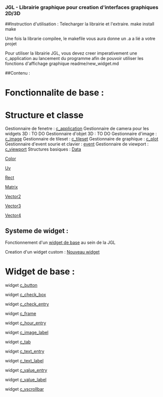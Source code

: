 ### JGL - Librairie graphique pour creation d'interfaces graphiques 2D/3D

##Instruction d'utilisation :
Telecharger la librairie et l'extraire.
make install
make

Une fois la librarie compilee, le makefile vous aura donne un .a a lié a votre projet

Pour utiliser la librairie JGL, vous devez creer imperativement une c_application au lancement du programme afin de pouvoir utiliser les fonctions d'affichage graphique
readme/new_widget.md

##Contenu :
# Fonctionnalite de base :

# Structure et classe
Gestionnaire de fenetre : [c_application](readme/application.md)
Gestionnaire de camera pour les widgets 3D : TO DO
Gestionnaire d'objet 3D : TO DO
Gestionnaire d'image : [c_image](readme/image.md)
Gestionnaire de tileset : [c_tileset](readme/tileset.md)
Gestionnaire de graphique : [c_plot](readme/plot.md)
Gestionnaire d'event sourie et clavier : [event](readme/event.md)
Gestionnaire de viewport : [c_viewport](readme/viewport.md)
Structures basiques :
[Data](readme/data.md)

[Color](readme/color.md)

[Uv](readme/geometry.md)

[Rect](readme/geometry.md)

[Matrix](readme/matrix.md)

[Vector2](readme/vector.md)

[Vector3](readme/vector.md)

[Vector4](readme/vector.md)


## Systeme de widget :
Fonctionnement d'un [widget de base](readme/base_widget.md) au sein de la JGL

Creation d'un widget custom : [Nouveau widget](readme/new_widget.md)

# Widget de base :
widget [c_button](readme/button.mb)

widget [c_check_box](readme/check_box.mb)

widget [c_check_entry](readme/check_entry.mb)

widget [c_frame](readme/frame.mb)

widget [c_hour_entry](readme/hour_entry.mb)

widget [c_image_label](readme/image_label.mb)

widget [c_tab](readme/tab.mb)

widget [c_text_entry](readme/text_entry.mb)

widget [c_text_label](readme/text_label.mb)

widget [c_value_entry](readme/value_entry.mb)

widget [c_value_label](readme/value_label.mb)

widget [c_vscrollbar](readme/vscrollbar.mb)

